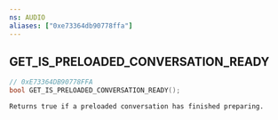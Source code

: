 ```yaml
---
ns: AUDIO
aliases: ["0xe73364db90778ffa"]
---
```

## GET_IS_PRELOADED_CONVERSATION_READY

```c
// 0xE73364DB90778FFA
bool GET_IS_PRELOADED_CONVERSATION_READY();
```

```
Returns true if a preloaded conversation has finished preparing.
```

